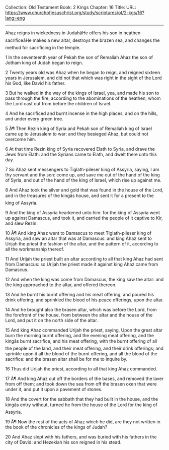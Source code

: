 Collection: Old Testament
Book: 2 Kings
Chapter: 16
Title: 
URL: https://www.churchofjesuschrist.org/study/scriptures/ot/2-kgs/16?lang=eng

---

Ahaz reigns in wickedness in JudahâHe offers his son in heathen sacrificeâHe makes a new altar, destroys the brazen sea, and changes the method for sacrificing in the temple.

1 In the seventeenth year of Pekah the son of Remaliah Ahaz the son of Jotham king of Judah began to reign.

2 Twenty years old was Ahaz when he began to reign, and reigned sixteen years in Jerusalem, and did not that which was right in the sight of the Lord his God, like David his father.

3 But he walked in the way of the kings of Israel, yea, and made his son to pass through the fire, according to the abominations of the heathen, whom the Lord cast out from before the children of Israel.

4 And he sacrificed and burnt incense in the high places, and on the hills, and under every green tree.

5 Â¶ Then Rezin king of Syria and Pekah son of Remaliah king of Israel came up to Jerusalem to war: and they besieged Ahaz, but could not overcome him.

6 At that time Rezin king of Syria recovered Elath to Syria, and drave the Jews from Elath: and the Syrians came to Elath, and dwelt there unto this day.

7 So Ahaz sent messengers to Tiglath-pileser king of Assyria, saying, I am thy servant and thy son: come up, and save me out of the hand of the king of Syria, and out of the hand of the king of Israel, which rise up against me.

8 And Ahaz took the silver and gold that was found in the house of the Lord, and in the treasures of the kingâs house, and sent it for a present to the king of Assyria.

9 And the king of Assyria hearkened unto him: for the king of Assyria went up against Damascus, and took it, and carried the people of it captive to Kir, and slew Rezin.

10 Â¶ And king Ahaz went to Damascus to meet Tiglath-pileser king of Assyria, and saw an altar that was at Damascus: and king Ahaz sent to Urijah the priest the fashion of the altar, and the pattern of it, according to all the workmanship thereof.

11 And Urijah the priest built an altar according to all that king Ahaz had sent from Damascus: so Urijah the priest made it against king Ahaz came from Damascus.

12 And when the king was come from Damascus, the king saw the altar: and the king approached to the altar, and offered thereon.

13 And he burnt his burnt offering and his meat offering, and poured his drink offering, and sprinkled the blood of his peace offerings, upon the altar.

14 And he brought also the brasen altar, which was before the Lord, from the forefront of the house, from between the altar and the house of the Lord, and put it on the north side of the altar.

15 And king Ahaz commanded Urijah the priest, saying, Upon the great altar burn the morning burnt offering, and the evening meat offering, and the kingâs burnt sacrifice, and his meat offering, with the burnt offering of all the people of the land, and their meat offering, and their drink offerings; and sprinkle upon it all the blood of the burnt offering, and all the blood of the sacrifice: and the brasen altar shall be for me to inquire by.

16 Thus did Urijah the priest, according to all that king Ahaz commanded.

17 Â¶ And king Ahaz cut off the borders of the bases, and removed the laver from off them; and took down the sea from off the brasen oxen that were under it, and put it upon a pavement of stones.

18 And the covert for the sabbath that they had built in the house, and the kingâs entry without, turned he from the house of the Lord for the king of Assyria.

19 Â¶ Now the rest of the acts of Ahaz which he did, are they not written in the book of the chronicles of the kings of Judah?

20 And Ahaz slept with his fathers, and was buried with his fathers in the city of David: and Hezekiah his son reigned in his stead.
